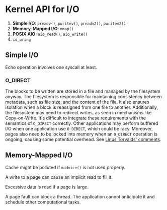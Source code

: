 # Kernel API for I/O

1. **Simple I/O**: `preadv()`, `pwritev()`, `preadv2()`, `pwritev2()`
2. **Memory-Mapped I/O**: `mmap()`
3. **POSIX AIO**: `aio_read()`, `aio_write()`
4. `io_uring`

## Simple I/O

Echo operation involves one syscall at least.

### O_DIRECT

The blocks to be written are stored in a file and managed by the filesystem anyway. The filesystem is responsible for maintaining consistency between metadata, such as file size, and the content of the file. It also ensures isolation when a block is reassigned from one file to another. Additionally, the filesystem may need to redirect writes, as seen in mechanisms like Copy-on-Write. It's difficult to integrate these requirements with the semantics of `O_DIRECT` correctly. 
Other applications may perform buffered I/O when one application use `O_DIRECT`, which could be racy. Moreover, pages also need to be locked into memory when an `O_DIRECT` operation is ongoing, causing some potential overhead. See [Linus Torvalds' comments](https://lkml.org/lkml/2007/1/11/129).

## Memory-Mapped I/O

Cache might be polluted if `madvice()` is not used properly.

A write to a page can cause an implicit read to fill it.

Excessive data is read if a page is large.

A page fault can block a thread. The application cannot anticipate it and schedule other computational tasks.